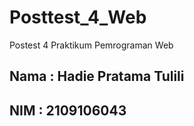 # Posttest_4_Web
Postest 4 Praktikum Pemrograman Web

## Nama : Hadie Pratama Tulili
## NIM : 2109106043
